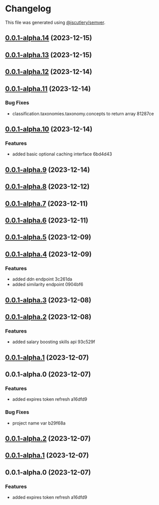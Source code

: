 # Changelog

This file was generated using [@jscutlery/semver](https://github.com/jscutlery/semver).

## [0.0.1-alpha.14](///compare/lightcast-api-0.0.1-alpha.13...lightcast-api-0.0.1-alpha.14) (2023-12-15)

## [0.0.1-alpha.13](///compare/lightcast-api-0.0.1-alpha.12...lightcast-api-0.0.1-alpha.13) (2023-12-15)

## [0.0.1-alpha.12](///compare/lightcast-api-0.0.1-alpha.11...lightcast-api-0.0.1-alpha.12) (2023-12-14)

## [0.0.1-alpha.11](///compare/lightcast-api-0.0.1-alpha.10...lightcast-api-0.0.1-alpha.11) (2023-12-14)


### Bug Fixes

* classification.taxonomies.taxonomy.concepts to return array 81287ce

## [0.0.1-alpha.10](///compare/lightcast-api-0.0.1-alpha.9...lightcast-api-0.0.1-alpha.10) (2023-12-14)


### Features

* added basic optional caching interface 6bd4d43

## [0.0.1-alpha.9](///compare/lightcast-api-0.0.1-alpha.8...lightcast-api-0.0.1-alpha.9) (2023-12-14)

## [0.0.1-alpha.8](///compare/lightcast-api-0.0.1-alpha.7...lightcast-api-0.0.1-alpha.8) (2023-12-12)

## [0.0.1-alpha.7](///compare/lightcast-api-0.0.1-alpha.6...lightcast-api-0.0.1-alpha.7) (2023-12-11)

## [0.0.1-alpha.6](///compare/lightcast-api-0.0.1-alpha.5...lightcast-api-0.0.1-alpha.6) (2023-12-11)

## [0.0.1-alpha.5](///compare/lightcast-api-0.0.1-alpha.4...lightcast-api-0.0.1-alpha.5) (2023-12-09)

## [0.0.1-alpha.4](///compare/lightcast-api-0.0.1-alpha.3...lightcast-api-0.0.1-alpha.4) (2023-12-09)


### Features

* added ddn endpoint 3c261da
* added similarity endpoint 0904bf6

## [0.0.1-alpha.3](///compare/lightcast-api-0.0.1-alpha.2...lightcast-api-0.0.1-alpha.3) (2023-12-08)

## [0.0.1-alpha.2](///compare/lightcast-api-0.0.1-alpha.1...lightcast-api-0.0.1-alpha.2) (2023-12-08)


### Features

* added salary boosting skills api 93c529f

## [0.0.1-alpha.1](///compare/lightcast-api-0.0.1-alpha.0...lightcast-api-0.0.1-alpha.1) (2023-12-07)

## 0.0.1-alpha.0 (2023-12-07)


### Features

* added expires token refresh a16dfd9


### Bug Fixes

* project name var b29f68a

## [0.0.1-alpha.2](///compare/$lightcast-api-0.0.1-alpha.1...$lightcast-api-0.0.1-alpha.2) (2023-12-07)

## [0.0.1-alpha.1](///compare/$lightcast-api-0.0.1-alpha.0...$lightcast-api-0.0.1-alpha.1) (2023-12-07)

## 0.0.1-alpha.0 (2023-12-07)


### Features

* added expires token refresh a16dfd9

